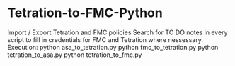 # Tetration-to-FMC-Python
Import / Export Tetration and FMC policies
Search for TO DO notes in every script to fill in credentials for FMC and Tetration where nessessary.
Execution:
python asa_to_tetration.py
python fmc_to_tetration.py
python tetration_to_asa.py
python tetration_to_fmc.py
